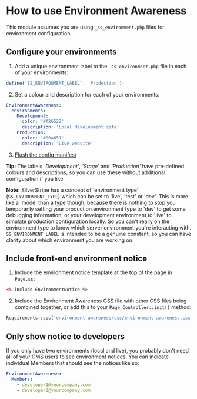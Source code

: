 # How to use Environment Awareness

This module assumes you are using `_ss_environment.php` files for environment configuration.

## Configure your environments

1. Add a unique environment label to the `_ss_environment.php` file in each of your environments:
```php
define('SS_ENVIRONMENT_LABEL', 'Production');
```
2. Set a colour and description for each of your environments:
```yml
EnvironmentAwareness:
  environments:
    Development:
      color: '#f26522'
      description: 'Local development site'
    Production:
      color: '#00a651'
      description: 'Live website'
```
3. [Flush the config manifest](https://docs.silverstripe.org/en/3/developer_guides/execution_pipeline/manifests/#flushing)

**Tip:** The labels *'Development'*, *'Stage'* and *'Production'* have pre-defined colours and descriptions, so you can use these without additional configuration if you like.

__Note:__ SilverStripe has a concept of 'environment type' (`SS_ENVIRONMENT_TYPE`) which can be set to 'live', 'test' or 'dev'. This is more like a 'mode' than a type though, because there is nothing to stop you temporarily setting your production environment type to 'dev' to get some debugging information, or your development environment to 'live' to simulate production configuration locally. So you can't really on the environment type to know which server environment you're interacting with. `SS_ENVIRONMENT_LABEL` is intended to be a genuine constant, so you can have clarity about which environment you are working on.

## Include front-end environment notice

1. Include the environment notice template at the top of the page in `Page.ss`:
```html
<% include EnvironmentNotice %>
```
2. Include the Environment Awareness CSS file with other CSS files being combined together, or add this to your `Page_Controller::init()` method:
```php
Requirements::css('environment-awareness/css/environment-awareness.css');
```

## Only show notice to developers

If you only have two environments (local and live), you probably don't need all of your CMS users to see environment notices. You can indicate individual Members that should see the notices like so:
```yml
EnvironmentAwareness:
  Members:
    - developer1@yourcompany.com
    - developer2@yourcompany.com
```
